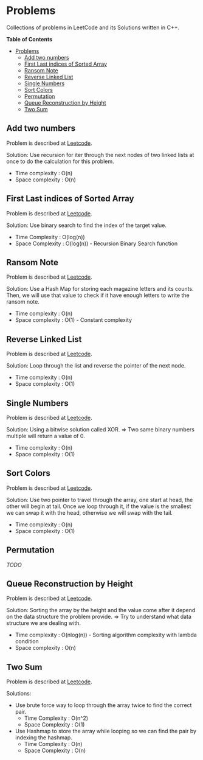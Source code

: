 # Problems

Collections of problems in LeetCode and its Solutions written in C++.

<!-- markdown-toc start - Don't edit this section. Run M-x markdown-toc-refresh-toc -->
**Table of Contents**

- [Problems](#problems)
    - [Add two numbers](#add-two-numbers)
    - [First Last indices of Sorted Array](#first-last-indices-of-sorted-array)
    - [Ransom Note](#ransom-note)
    - [Reverse Linked List](#reverse-linked-list)
    - [Single Numbers](#single-numbers)
    - [Sort Colors](#sort-colors)
    - [Permutation](#permutation)
    - [Queue Reconstruction by Height](#queue-reconstruction-by-height)
    - [Two Sum](#two-sum)

<!-- markdown-toc end -->


## Add two numbers

Problem is described at
[Leetcode](https://leetcode.com/problems/add-two-numbers/ "Go to web").

Solution: Use recursion for iter through the next nodes of two linked lists at
once to do the calculation for this problem.

 - Time complexity  : O(n)
 - Space complexity : O(n)

## First Last indices of Sorted Array

Problem is described at
[Leetcode](https://leetcode.com/problems/find-first-and-last-position-of-element-in-sorted-array/
"Go to web").

Solution: Use binary search to find the index of the target value.
 - Time Complexity  : O(log(n))
 - Space Complexity : O(log(n)) - Recursion Binary Search function

## Ransom Note

Problem is described at [Leetcode](https://leetcode.com/problems/ransom-note/
"Go to web").

Solution: Use a Hash Map for storing each magazine letters and its counts. Then,
we will use that value to check if it have enough letters to write the ransom
note.

 - Time complexity  : O(n)
 - Space complexity : O(1) - Constant complexity
 
## Reverse Linked List

Problem is described at
[Leetcode](https://leetcode.com/problems/reverse-linked-list/ "Go to web").

Solution: Loop through the list and reverse the pointer of the next node.
 
 - Time complexity  : O(n)
 - Space complexity : O(1)
 
## Single Numbers

Problem is described at [Leetcode](https://leetcode.com/problems/single-number/
"Go to web").

Solution: Using a bitwise solution called XOR. => Two same binary numbers
multiple will return a value of 0.

 - Time complexity  : O(n)
 - Space complexity : O(1)

## Sort Colors

Problem is described at [Leetcode](https://leetcode.com/problems/sort-colors/
"Go to web").

Solution: Use two pointer to travel through the array, one start at head, the
other will begin at tail. Once we loop through it, if the value is the smallest
we can swap it with the head, otherwise we will swap with the tail.

 - Time complexity  : O(n)
 - Space complexity : O(1)

## Permutation

_TODO_

## Queue Reconstruction by Height

Problem is described at
[Leetcode](https://leetcode.com/problems/queue-reconstruction-by-height/ "Go to
web").

Solution: Sorting the array by the height and the value come after it depend on
the data structure the problem provide. => Try to understand what data structure
we are dealing with.

 - Time complexity : O(nlog(n)) - Sorting algorithm complexity with lambda
   condition
 - Space complexity : O(n)

## Two Sum

Problem is described at [Leetcode](https://leetcode.com/problems/two-sum/ "Go to
web").

Solutions:
 - Use brute force way to loop through the array twice to find the correct pair.
   - Time Complexity  : O(n^2)
   - Space Complexity : O(1)
 - Use Hashmap to store the array while looping so we can find the pair by
   indexing the hashmap.
   - Time Complexity  : O(n)
   - Space Complexity : O(n)
